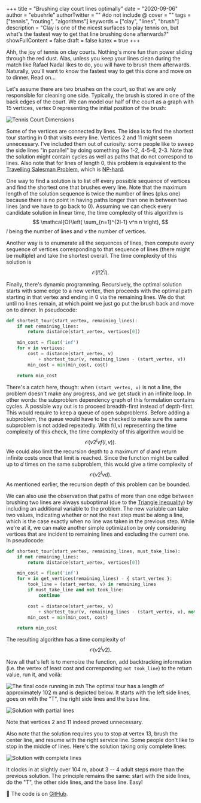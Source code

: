 +++
title = "Brushing clay court lines optimally"
date = "2020-09-06"
author = "ebuehrle"
authorTwitter = "" #do not include @
cover = ""
tags = ["tennis", "routing", "algorithms"]
keywords = ["clay", "lines", "brush"]
description = "Clay is one of the nicest surfaces to play tennis on, but what's the fastest way to get that line brushing done afterwards?"
showFullContent = false
draft = false
katex = true
+++

Ahh, the joy of tennis on clay courts. Nothing's more fun than power sliding through the red dust. Alas, unless you keep your lines clean during the match like Rafael Nadal likes to do, you will have to brush them afterwards. Naturally, you'll want to know the fastest way to get this done and move on to dinner. Read on...

Let's assume there are two brushes on the court, so that we are only responsible for cleaning one side. Typically, the brush is stored in one of the back edges of the court. We can model our half of the court as a graph with 15 vertices, vertex 0 representing the initial position of the brush:

![Tennis Court Dimensions](tennis-lines-dimensions.svg)

Some of the vertices are connected by lines. The idea is to find the shortest tour starting in 0 that visits every line. Vertices 2 and 11 might seem unnecessary. I've included them out of curiosity: some people like to sweep the side lines "in parallel" by doing something like 1-2, 4-5-6, 2-3. Note that the solution might contain cycles as well as paths that do not correspond to lines. Also note that for lines of length 0, this problem is equivalent to the [Travelling Salesman Problem](https://en.wikipedia.org/wiki/Travelling_salesman_problem), which is [NP-hard](https://en.wikipedia.org/wiki/NP-hardness).

One way to find a solution is to list off every possible sequence of vertices and find the shortest one that brushes every line. Note that the maximum length of the solution sequence is twice the number of lines (plus one) because there is no point in having paths longer than one in between two lines (and we have to go back to 0). Assuming we can check every candidate solution in linear time, the time complexity of this algorithm is
$$ \mathcal{O}\left( \sum_{n=1}^{2l-1} v^n n \right), $$
*l* being the number of lines and *v* the number of vertices.

Another way is to enumerate all the sequences of lines, then compute every sequence of vertices corresponding to that sequence of lines (there might be multiple) and take the shortest overall. The time complexity of this solution is $$ \mathcal{O}\left( l!2^ll \right). $$

Finally, there's dynamic programming. Recursively, the optimal solution starts with some edge to a new vertex, then proceeds with the optimal path starting in that vertex and ending in 0 via the remaining lines. We do that until no lines remain, at which point we just go put the brush back and move on to dinner. In pseudocode:

```python
def shortest_tour(start_vertex, remaining_lines):
    if not remaining_lines:
        return distance(start_vertex, vertices[0])

    min_cost = float('inf')
    for v in vertices:
        cost = distance(start_vertex, v)
            + shortest_tour(v, remaining_lines - (start_vertex, v))
        min_cost = min(min_cost, cost)

    return min_cost
```

There's a catch here, though: when `(start_vertex, v)` is not a line, the problem doesn't make any progress, and we get stuck in an infinite loop. In other words: the subproblem dependency graph of this formulation contains cycles. A possible way out is to proceed breadth-first instead of depth-first. This would require to keep a queue of open subproblems. Before adding a subproblem, the queue would have to be checked to make sure the same subproblem is not added repeatedly. With f(l,v) representing the time complexity of this check, the time complexity of this algorithm would be $$ \mathcal{O}\left( v2^lvf(l,v) \right). $$ We could also limit the recursion depth to a maximum of *d* and return infinite costs once that limit is reached. Since the function might be called up to *d* times on the same subproblem, this would give a time complexity of $$ \mathcal{O}\left( v2^lvd \right). $$ As mentioned earlier, the recursion depth of this problem can be bounded.

We can also use the observation that paths of more than one edge between brushing two lines are always suboptimal (due to the [Triangle Inequality](https://en.wikipedia.org/wiki/Triangle_inequality)) by including an additional variable to the problem. The new variable can take two values, indicating whether or not the next step must be along a line, which is the case exactly when no line was taken in the previous step. While we're at it, we can make another simple optimization by only considering vertices that are incident to remaining lines and excluding the current one. In pseudocode:

```python
def shortest_tour(start_vertex, remaining_lines, must_take_line):
    if not remaining_lines:
        return distance(start_vertex, vertices[0])

    min_cost = float('inf')
    for v in get_vertices(remaining_lines) - { start_vertex }:
        took_line = (start_vertex, v) in remaining_lines
        if must_take_line and not took_line:
            continue

        cost = distance(start_vertex, v)
            + shortest_tour(v, remaining_lines - (start_vertex, v), not took_line)
        min_cost = min(min_cost, cost)

    return min_cost
```

The resulting algorithm has a time complexity of $$ \mathcal{O}\left( v2^lv2 \right). $$

Now all that's left is to memoize the function, add backtracking information (i.e. the vertex of least cost and corresponding `not took_line`) to the return value, run it, and voilà:

![The final code running in zsh](tennis-lines-zsh.png)
The optimal tour has a length of approximately 102 m and is depicted below. It starts with the left side lines, goes on with the "T", the right side lines and the base line.

![Solution with partial lines](tennis-lines-partial.svg)

Note that vertices 2 and 11 indeed proved unnecessary.

Also note that the solution requires you to stop at vertex 13, brush the center line, and resume with the right service line. Some people don't like to stop in the middle of lines. Here's the solution taking only complete lines:

![Solution with complete lines](tennis-lines-full.svg)

It clocks in at slightly over 104 m, about 3 -- 4 adult steps more than the previous solution. The principle remains the same: start with the side lines, do the "T", the other side lines, and the base line. Easy!

:tennis: The code is on [GitHub](https://github.com/ebuehrle/tennis-lines).
